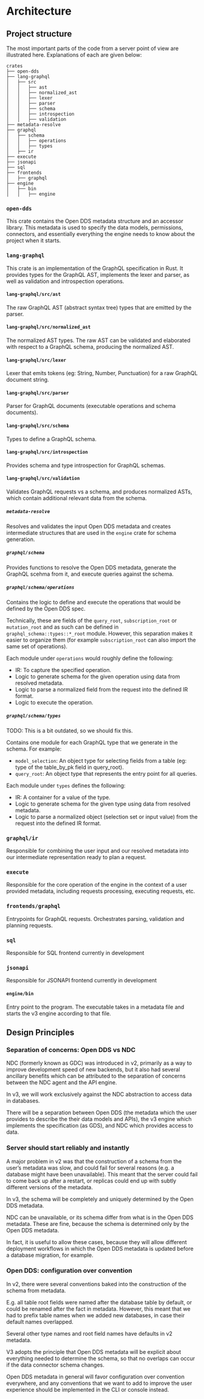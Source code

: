 # Architecture

## Project structure

The most important parts of the code from a server point of view are illustrated
here. Explanations of each are given below:

```
crates
├── open-dds
├── lang-graphql
│   ├── src
│   │   ├── ast
│   │   ├── normalized_ast
│   │   ├── lexer
│   │   ├── parser
│   │   ├── schema
│   │   ├── introspection
│   │   ├── validation
├── metadata-resolve
├── graphql
│   ├── schema
│   │   ├── operations
│   │   ├── types
│   ├── ir
├── execute
├── jsonapi
├── sql
├── frontends
│   ├── graphql
├── engine
│   ├── bin
│   │   ├── engine
```

### `open-dds`

This crate contains the Open DDS metadata structure and an accessor library.
This metadata is used to specify the data models, permissions, connectors, and
essentially everything the engine needs to know about the project when it
starts.

### `lang-graphql`

This crate is an implementation of the GraphQL specification in Rust. It
provides types for the GraphQL AST, implements the lexer and parser, as well as
validation and introspection operations.

#### `lang-graphql/src/ast`

The raw GraphQL AST (abstract syntax tree) types that are emitted by the parser.

#### `lang-graphql/src/normalized_ast`

The normalized AST types. The raw AST can be validated and elaborated with
respect to a GraphQL schema, producing the normalized AST.

#### `lang-graphql/src/lexer`

Lexer that emits tokens (eg: String, Number, Punctuation) for a raw GraphQL
document string.

#### `lang-graphql/src/parser`

Parser for GraphQL documents (executable operations and schema documents).

#### `lang-graphql/src/schema`

Types to define a GraphQL schema.

#### `lang-graphql/src/introspection`

Provides schema and type introspection for GraphQL schemas.

#### `lang-graphql/src/validation`

Validates GraphQL requests vs a schema, and produces normalized ASTs, which
contain additional relevant data from the schema.

##### `metadata-resolve`

Resolves and validates the input Open DDS metadata and creates intermediate
structures that are used in the `engine` crate for schema generation.

##### `graphql/schema`

Provides functions to resolve the Open DDS metadata, generate the GraphQL scehma
from it, and execute queries against the schema.

##### `graphql/schema/operations`

Contains the logic to define and execute the operations that would be defined by
the Open DDS spec.

Technically, these are fields of the `query_root`, `subscription_root` or
`mutation_root` and as such can be defined in `graphql_schema::types::*_root`
module. However, this separation makes it easier to organize them (for example
`subscription_root` can also import the same set of operations).

Each module under `operations` would roughly define the following:

- IR: To capture the specified operation.
- Logic to generate schema for the given operation using data from resolved
  metadata.
- Logic to parse a normalized field from the request into the defined IR format.
- Logic to execute the operation.

##### `graphql/schema/types`

TODO: This is a bit outdated, so we should fix this.

Contains one module for each GraphQL type that we generate in the schema. For
example:

- `model_selection`: An object type for selecting fields from a table (eg: type
  of the table_by_pk field in query_root).
- `query_root`: An object type that represents the entry point for all queries.

Each module under `types` defines the following:

- IR: A container for a value of the type.
- Logic to generate schema for the given type using data from resolved metadata.
- Logic to parse a normalized object (selection set or input value) from the
  request into the defined IR format.

### `graphql/ir`

Responsible for combining the user input and our resolved metadata into our
intermediate representation ready to plan a request.

### `execute`

Responsible for the core operation of the engine in the context of a user
provided metadata, including requests processing, executing requests, etc.

### `frontends/graphql`

Entrypoints for GraphQL requests. Orchestrates parsing, validation and planning
requests.

### `sql`

Responsible for SQL frontend currently in development

### `jsonapi`

Responsible for JSONAPI frontend currently in development

#### `engine/bin`

Entry point to the program. The executable takes in a metadata file and starts
the v3 engine according to that file.

## Design Principles

### Separation of concerns: Open DDS vs NDC

NDC (formerly known as GDC) was introduced in v2, primarily as a way to improve
development speed of new backends, but it also had several ancillary benefits
which can be attributed to the separation of concerns between the NDC agent and
the API engine.

In v3, we will work exclusively against the NDC abstraction to access data in
databases.

There will be a separation between Open DDS (the metadata which the user
provides to describe the their data models and APIs), the v3 engine which
implements the specification (as GDS), and NDC which provides access to data.

### Server should start reliably and instantly

A major problem in v2 was that the construction of a schema from the user’s
metadata was slow, and could fail for several reasons (e.g. a database might
have been unavailable). This meant that the server could fail to come back up
after a restart, or replicas could end up with subtly different versions of the
metadata.

In v3, the schema will be completely and uniquely determined by the Open DDS
metadata.

NDC can be unavailable, or its schema differ from what is in the Open DDS
metadata. These are fine, because the schema is determined only by the Open DDS
metadata.

In fact, it is useful to allow these cases, because they will allow different
deployment workflows in which the Open DDS metadata is updated before a database
migration, for example.

### Open DDS: configuration over convention

In v2, there were several conventions baked into the construction of the schema
from metadata.

E.g. all table root fields were named after the database table by default, or
could be renamed after the fact in metadata. However, this meant that we had to
prefix table names when we added new databases, in case their default names
overlapped.

Several other type names and root field names have defaults in v2 metadata.

V3 adopts the principle that Open DDS metadata will be explicit about everything
needed to determine the schema, so that no overlaps can occur if the data
connector schema changes.

Open DDS metadata in general will favor configuration over convention
everywhere, and any conventions that we want to add to improve the user
experience should be implemented in the CLI or console instead.
